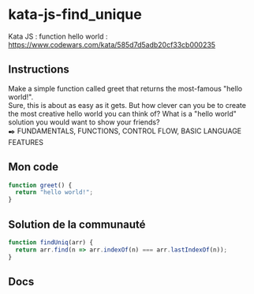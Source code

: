 # kata-js-find_unique
Kata JS : function hello world : https://www.codewars.com/kata/585d7d5adb20cf33cb000235

## Instructions
Make a simple function called greet that returns the most-famous "hello world!".  
Sure, this is about as easy as it gets. But how clever can you be to create the most creative hello world you can think of? What is a "hello world" solution you would want to show your friends?  
✒️ FUNDAMENTALS, FUNCTIONS, CONTROL FLOW, BASIC LANGUAGE FEATURES

## Mon code
```js
function greet() {
  return "hello world!";
}
```

## Solution de la communauté
```js
function findUniq(arr) {
  return arr.find(n => arr.indexOf(n) === arr.lastIndexOf(n));
}
```

## Docs
